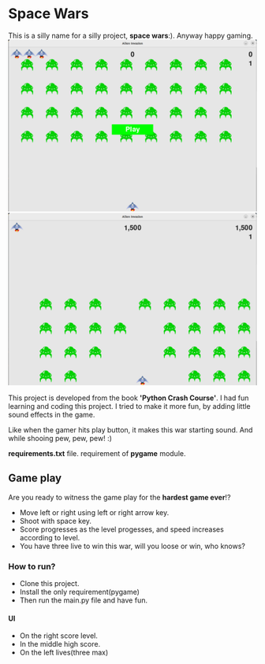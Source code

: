 # Space Wars
This is a silly name for a silly project, __space wars__:). Anyway happy gaming.
![Image 1](./git_files/img1.png)
![Image 2](./git_files/img2.png)

This project is developed from the book **'Python Crash Course'**.
I had fun learning and coding this project. I tried to make it more fun,
by adding little sound effects in the game.

Like when the gamer hits play button, it makes this war starting sound.
And while shooing pew, pew, pew! :)

 __requirements.txt__ file.
requirement of **pygame** module.

## Game play
Are you ready to witness the game play for the **hardest game ever**!?

* Move left or right using left or right arrow key.
* Shoot with space key.
* Score progresses as the level progesses, and speed increases according to level.
* You have three live to win this war, will you loose or win, who knows?

### How to run?
* Clone this project.
* Install the only requirement(pygame)
* Then run the main.py file and have fun.

#### UI
* On the right score level.
* In the middle high score.
* On the left lives(three max)
